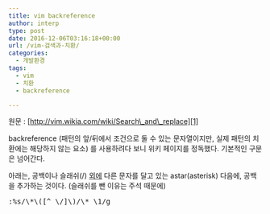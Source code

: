 ```yaml
---
title: vim backreference
author: interp
type: post
date: 2016-12-06T03:16:18+00:00
url: /vim-검색과-치환/
categories:
  - 개발환경
tags:
  - vim
  - 치환
  - backreference

---
```

원문 : [http://vim.wikia.com/wiki/Search\_and\_replace][1]

backreference (패턴의 앞/뒤에서 조건으로 둘 수 있는 문자열이지만, 실제 패턴의 치환에는 해당하지 않는 요소) 를 사용하려다 보니 위키 페이지를 정독했다. 기본적인 구문은 넘어간다.

아래는, 공백이나 슬래쉬(/) <span style="text-decoration: underline;">외에</span> 다른 문자를 달고 있는 astar(asterisk) 다음에, 공백을 추가하는 것이다. (슬래쉬를 뺀 이유는 주석 때문에)

<pre class="brush: plain; title: ; notranslate" title="">:%s/\*\([^ \/]\)/\* \1/g
</pre>

 [1]: http://vim.wikia.com/wiki/Search_and_replace